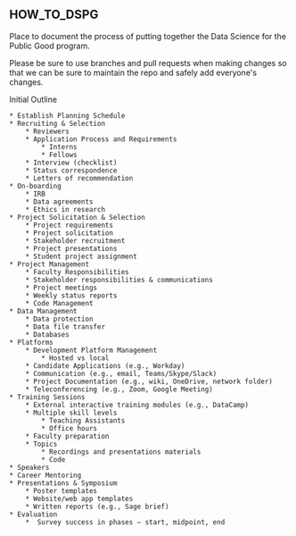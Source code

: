 ## HOW_TO_DSPG

Place to document the process of putting together the Data Science for the Public Good program. 

Please be sure to use branches and pull requests when making changes so that we can be sure to maintain the repo and safely add everyone's changes. 


Initial Outline

    * Establish Planning Schedule
    * Recruiting & Selection
        * Reviewers
        * Application Process and Requirements
            * Interns
            * Fellows
        * Interview (checklist)
        * Status correspondence 
        * Letters of recommendation
    * On-boarding
        * IRB
        * Data agreements
        * Ethics in research
    * Project Solicitation & Selection
        * Project requirements
        * Project solicitation
        * Stakeholder recruitment
        * Project presentations
        * Student project assignment
    * Project Management
        * Faculty Responsibilities
        * Stakeholder responsibilities & communications
        * Project meetings
        * Weekly status reports
        * Code Management
    * Data Management
        * Data protection
        * Data file transfer
        * Databases
    * Platforms
        * Development Platform Management
            * Hosted vs local
        * Candidate Applications (e.g., Workday)
        * Communication (e.g., email, Teams/Skype/Slack)  
        * Project Documentation (e.g., wiki, OneDrive, network folder)
        * Teleconferencing (e.g., Zoom, Google Meeting)
    * Training Sessions
        * External interactive training modules (e.g., DataCamp)
        * Multiple skill levels
            * Teaching Assistants
            * Office hours
        * Faculty preparation
        * Topics
            * Recordings and presentations materials
            * Code
    * Speakers
    * Career Mentoring
    * Presentations & Symposium
        * Poster templates
        * Website/web app templates
        * Written reports (e.g., Sage brief)
    * Evaluation
        *  Survey success in phases – start, midpoint, end

